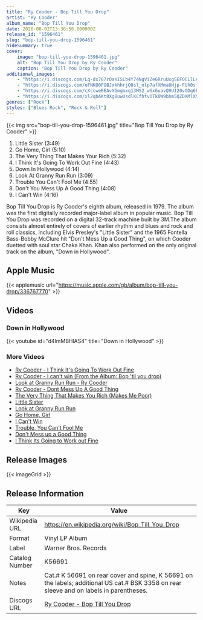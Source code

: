 ```yaml
---
title: "Ry Cooder - Bop Till You Drop"
artist: "Ry Cooder"
album_name: "Bop Till You Drop"
date: 2020-08-02T13:36:56.000000Z
release_id: "1596461"
slug: "bop-till-you-drop-1596461"
hideSummary: true
cover:
    image: "bop-till-you-drop-1596461.jpg"
    alt: "Bop Till You Drop by Ry Cooder"
    caption: "Bop Till You Drop by Ry Cooder"
additional_images:
    - "https://i.discogs.com/Lq-dx767rOasISLb4Y74NgViZe6RruUxgSEFOCLlLAg/rs:fit/g:sm/q:90/h:368/w:350/czM6Ly9kaXNjb2dz/LWRhdGFiYXNlLWlt/YWdlcy9SLTE1OTY0/NjEtMTQzMzMxNjk5/My0zNDc1LmpwZWc.jpeg"
    - "https://i.discogs.com/oFNKO0FOBJxkhhrjO8sl_nlp7afXMma8Hjp-FUh0sfs/rs:fit/g:sm/q:90/h:427/w:425/czM6Ly9kaXNjb2dz/LWRhdGFiYXNlLWlt/YWdlcy9SLTE1OTY0/NjEtMTQzMzMxNjk5/NC00MDg0LmpwZWc.jpeg"
    - "https://i.discogs.com/cXccweBEAvXGmgmxg13MS2_wSx6uavQ9UI20vODg6FY/rs:fit/g:sm/q:90/h:447/w:446/czM6Ly9kaXNjb2dz/LWRhdGFiYXNlLWlt/YWdlcy9SLTE1OTY0/NjEtMTQzMzMxNjk5/NC00OTU3LmpwZWc.jpeg"
    - "https://i.discogs.com/xl2qbAKt8Xg8uwUsdlKCfhtvOTk0W9bbm5QZDXMlXMc/rs:fit/g:sm/q:90/h:435/w:432/czM6Ly9kaXNjb2dz/LWRhdGFiYXNlLWlt/YWdlcy9SLTE1OTY0/NjEtMTQzMzMxNjk5/NS03NzA4LmpwZWc.jpeg"
genres: ["Rock"]
styles: ["Blues Rock", "Rock & Roll"]
---
```


{{< img src="bop-till-you-drop-1596461.jpg" title="Bop Till You Drop by Ry Cooder" >}}

<!-- section break -->

1. Little Sister (3:49)
2. Go Home, Girl (5:10)
3. The Very Thing That Makes Your Rich (5:32)
4. I Think It's Going To Work Out Fine (4:43)
5. Down In Hollywood (4:14)
6. Look At Granny Run Run (3:09)
7. Trouble You Can't Fool Me (4:55)
8. Don't You Mess Up A Good Thing (4:08)
9. I Can't Win (4:16)

<!-- section break -->

Bop Till You Drop is Ry Cooder's eighth album, released in 1979.  The album was the first digitally recorded major-label album in popular music. Bop Till You Drop was recorded on a digital 32-track machine built by 3M.The album consists almost entirely of covers of earlier rhythm and blues and rock and roll classics, including Elvis Presley's "Little Sister" and the 1965 Fontella Bass-Bobby McClure hit "Don't Mess Up a Good Thing", on which Cooder duetted with soul star Chaka Khan. Khan also performed on the only original track on the album, "Down in Hollywood".


    
    


## Apple Music
{{< applemusic url="https://music.apple.com/gb/album/bop-till-you-drop/336767770" >}}<br>


## Videos
### Down in Hollywood
{{< youtube id="d4lmMBHlAS4" title="Down in Hollywood" >}}<br>
### More Videos

- [Ry Cooder - I Think It's Going To Work Out Fine](https://www.youtube.com/watch?v=_oYzxkfzJZ0)
- [Ry Cooder - I can't win (From the Album: Bop 'til you drop)](https://www.youtube.com/watch?v=EAe_3_GO9t0)
- [Look at Granny Run Run - Ry Cooder](https://www.youtube.com/watch?v=4uMNwfNoViE)
- [Ry Cooder - Dont Mess Up A Good Thing](https://www.youtube.com/watch?v=ExuqsRMMoy4)
- [The Very Thing That Makes You Rich (Makes Me Poor)](https://www.youtube.com/watch?v=OTJ3RQSa1PU)
- [Little Sister](https://www.youtube.com/watch?v=zeUUye3TMhI)
- [Look at Granny Run Run](https://www.youtube.com/watch?v=2Mze2hcfGLI)
- [Go Home, Girl](https://www.youtube.com/watch?v=k63zFZn2JRE)
- [I Can't Win](https://www.youtube.com/watch?v=ATk47PJUbMQ)
- [Trouble, You Can't Fool Me](https://www.youtube.com/watch?v=QilXueoAcck)
- [Don't Mess up a Good Thing](https://www.youtube.com/watch?v=zVss8tMwcpg)
- [I Think Its Going to Work out Fine](https://www.youtube.com/watch?v=MVEMQ_SCc6w)

## Release Images
{{< imageGrid >}}

## Release Information
|  Key           | Value                                                |
| ---------------| ---------------------------------------------------- |
| Wikipedia URL | https://en.wikipedia.org/wiki/Bop_Till_You_Drop |
| Format         | Vinyl LP Album |
| Label          | Warner Bros. Records |
| Catalog Number | K56691 |
| Notes | Cat.# K 56691 on rear cover and spine, K 56691 on the labels; additional US cat.# BSK 3358 on rear sleeve and on labels in parentheses. |
| Discogs URL    | [Ry Cooder - Bop Till You Drop](https://www.discogs.com/release/1596461-Ry-Cooder-Bop-Till-You-Drop) |
